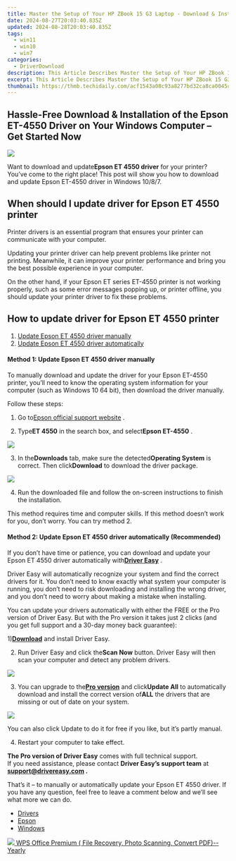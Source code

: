 ```yaml
---
title: Master the Setup of Your HP ZBook 15 G3 Laptop - Download & Install Optimal Windows Drivers
date: 2024-08-27T20:03:40.835Z
updated: 2024-08-28T20:03:40.835Z
tags:
  - win11
  - win10
  - win7
categories:
  - DriverDownload
description: This Article Describes Master the Setup of Your HP ZBook 15 G3 Laptop - Download & Install Optimal Windows Drivers
excerpt: This Article Describes Master the Setup of Your HP ZBook 15 G3 Laptop - Download & Install Optimal Windows Drivers
thumbnail: https://thmb.techidaily.com/acf1543a08c93a8277bd32ca8ca0045c1e81ebd5061ccbafdfe3582cd05fb8bf.jpg
---
```


## Hassle-Free Download & Installation of the Epson ET-4550 Driver on Your Windows Computer – Get Started Now

![](https://images.drivereasy.com/wp-content/uploads/2019/01/image-102.png)

 Want to download and update**Epson ET 4550 driver** for your printer? You’ve come to the right place! This post will show you how to download and update Epson ET-4550 driver in Windows 10/8/7.

## When should I update driver for Epson ET 4550 printer

 Printer drivers is an essential program that ensures your printer can communicate with your computer.

 Updating your printer driver can help prevent problems like printer not printing. Meanwhile, it can improve your printer performance and bring you the best possible experience in your computer.

 On the other hand, if your Epson ET series ET-4550 printer is not working properly, such as some error messages popping up, or printer offline, you should update your printer driver to fix these problems.

## How to update driver for Epson ET 4550 printer

1. [Update Epson ET 4550 driver manually](https://tools.techidaily.com/drivereasy/download/)
2. [Update Epson ET 4550 driver automatically](https://tools.techidaily.com/drivereasy/download/)

#### Method 1: Update Epson ET 4550 driver manually

 To manually download and update the driver for your Epson ET-4550 printer, you’ll need to know the operating system information for your computer (such as Windows 10 64 bit), then download the driver manually.

Follow these steps:

 1) Go to[Epson official support website](https://epson.com/Support/Printers/sh/s1) .

 2) Type**ET 4550** in the search box, and select**Epson ET-4550** .

![](https://images.drivereasy.com/wp-content/uploads/2019/01/image-100.png)

 3) In the**Downloads** tab, make sure the detected**Operating System** is correct. Then click**Download** to download the driver package.

![](https://images.drivereasy.com/wp-content/uploads/2019/01/image-101-1024x281.png)

 4) Run the downloaded file and follow the on-screen instructions to finish the installation.

 This method requires time and computer skills. If this method doesn’t work for you, don’t worry. You can try method 2.

#### Method 2: Update Epson ET 4550 driver automatically (Recommended)

 If you don’t have time or patience, you can download and update your Epson ET 4550 driver automatically with[**Driver Easy**](https://tools.techidaily.com/drivereasy/download/) .

 Driver Easy will automatically recognize your system and find the correct drivers for it. You don’t need to know exactly what system your computer is running, you don’t need to risk downloading and installing the wrong driver, and you don’t need to worry about making a mistake when installing.

 You can update your drivers automatically with either the FREE or the Pro version of Driver Easy. But with the Pro version it takes just 2 clicks (and you get full support and a 30-day money back guarantee):

 1)[**Download**](https://tools.techidaily.com/drivereasy/download/) and install Driver Easy.

 2) Run Driver Easy and click the**Scan Now** button. Driver Easy will then scan your computer and detect any problem drivers.

![](https://images.drivereasy.com/wp-content/uploads/2019/01/image-92.png)

 3) You can upgrade to the[**Pro version**](https://tools.techidaily.com/drivereasy/download/) and click**Update All** to automatically download and install the correct version of**ALL** the drivers that are missing or out of date on your system.

![](https://images.drivereasy.com/wp-content/uploads/2019/01/image-97.png)

 You can also click Update to do it for free if you like, but it’s partly manual.

4) Restart your computer to take effect.

**The Pro version of Driver Easy** comes with full technical support.  
 If you need assistance, please contact **Driver Easy’s support team** at **[support@drivereasy.com](https://tools.techidaily.com/drivereasy/download/) .**

 That’s it – to manually or automatically update your Epson ET 4550 driver. If you have any question, feel free to leave a comment below and we’ll see what more we can do.

* [Drivers](https://tools.techidaily.com/drivereasy/download/)
* [Epson](https://tools.techidaily.com/drivereasy/download/)
* [Windows](https://tools.techidaily.com/drivereasy/download/)

<ins class="adsbygoogle"
     style="display:block"
     data-ad-format="autorelaxed"
     data-ad-client="ca-pub-7571918770474297"
     data-ad-slot="1223367746"></ins>



<ins class="adsbygoogle"
     style="display:block"
     data-ad-client="ca-pub-7571918770474297"
     data-ad-slot="8358498916"
     data-ad-format="auto"
     data-full-width-responsive="true"></ins>



<!-- affiliate ads begin -->
<a href="https://secure.2checkout.com/order/checkout.php?PRODS=38729081&QTY=1&AFFILIATE=108875&CART=1"><img src="https://website-prod.cache.wpscdn.com/img/wps-office-pdf-editor-1x.890dbda.png" border="0">
WPS Office Premium ( File Recovery, Photo Scanning, Convert PDF)--Yearly</a>
<!-- affiliate ads end -->
